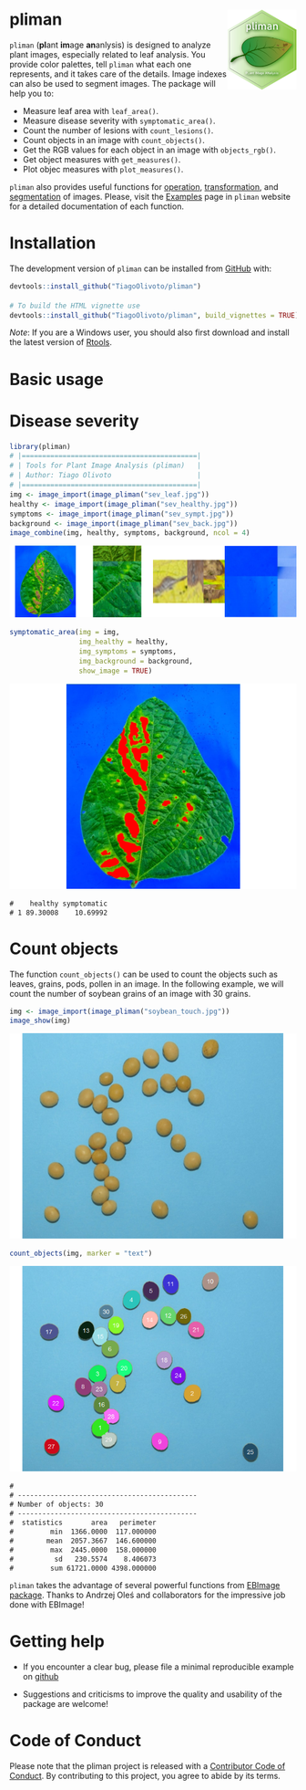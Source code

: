 
<!-- README.md is generated from README.Rmd. Please edit that file -->

# pliman <img src="man/figures/logo_pliman.svg" align="right" height="140/"/>

<!-- badges: start -->
<!-- [![CRAN status](https://www.r-pkg.org/badges/version-ago/metan)](https://CRAN.R-project.org/package=metan) [![Lifecycle: stable](https://img.shields.io/badge/lifecycle-stable-brightgreen.svg)](https://www.tidyverse.org/lifecycle/#stable) ![Downloads](http://cranlogs.r-pkg.org/badges/metan) ![Total Downloads](https://cranlogs.r-pkg.org/badges/grand-total/metan) [<img src="https://zenodo.org/badge/130062661.svg" alt="DOI" width="186"/>](https://zenodo.org/badge/latestdoi/130062661) -->
<!-- badges: end -->

`pliman` (**pl**ant **im**age **an**anlysis) is designed to analyze
plant images, especially related to leaf analysis. You provide color
palettes, tell `pliman` what each one represents, and it takes care of
the details. Image indexes can also be used to segment images. The
package will help you to:

-   Measure leaf area with `leaf_area()`.
-   Measure disease severity with `symptomatic_area()`.
-   Count the number of lesions with `count_lesions()`.
-   Count objects in an image with `count_objects()`.
-   Get the RGB values for each object in an image with `objects_rgb()`.
-   Get object measures with `get_measures()`.
-   Plot objec measures with `plot_measures()`.

`pliman` also provides useful functions for
[operation](https://tiagoolivoto.github.io/pliman/reference/image_combine.html),
[transformation](https://tiagoolivoto.github.io/pliman/reference/utils_transform.html),
and
[segmentation](https://tiagoolivoto.github.io/pliman/reference/image_binary.html)
of images. Please, visit the
[Examples](https://tiagoolivoto.github.io/pliman/index.html) page in
`pliman` website for a detailed documentation of each function.

# Installation

The development version of `pliman` can be installed from
[GitHub](https://github.com/TiagoOlivoto/pliman) with:

``` r
devtools::install_github("TiagoOlivoto/pliman")

# To build the HTML vignette use
devtools::install_github("TiagoOlivoto/pliman", build_vignettes = TRUE)
```

*Note*: If you are a Windows user, you should also first download and
install the latest version of
[Rtools](https://cran.r-project.org/bin/windows/Rtools/).

# Basic usage

# Disease severity

``` r
library(pliman)
# |===========================================|
# | Tools for Plant Image Analysis (pliman)   |
# | Author: Tiago Olivoto                     |
# |===========================================|
img <- image_import(image_pliman("sev_leaf.jpg"))
healthy <- image_import(image_pliman("sev_healthy.jpg"))
symptoms <- image_import(image_pliman("sev_sympt.jpg"))
background <- image_import(image_pliman("sev_back.jpg"))
image_combine(img, healthy, symptoms, background, ncol = 4)
```

![](man/figures/README-unnamed-chunk-3-1.png)<!-- -->

``` r
symptomatic_area(img = img,
                 img_healthy = healthy,
                 img_symptoms = symptoms,
                 img_background = background,
                 show_image = TRUE)
```

![](man/figures/README-unnamed-chunk-4-1.png)<!-- -->

    #    healthy symptomatic
    # 1 89.30008    10.69992

# Count objects

The function `count_objects()` can be used to count the objects such as
leaves, grains, pods, pollen in an image. In the following example, we
will count the number of soybean grains of an image with 30 grains.

``` r
img <- image_import(image_pliman("soybean_touch.jpg"))
image_show(img)
```

![](man/figures/README-unnamed-chunk-5-1.png)<!-- -->

``` r
count_objects(img, marker = "text")
```

![](man/figures/README-unnamed-chunk-5-2.png)<!-- -->

    # 
    # --------------------------------------------
    # Number of objects: 30 
    # --------------------------------------------
    #  statistics       area   perimeter
    #         min  1366.0000  117.000000
    #        mean  2057.3667  146.600000
    #         max  2445.0000  158.000000
    #          sd   230.5574    8.406073
    #         sum 61721.0000 4398.000000

`pliman` takes the advantage of several powerful functions from [EBImage
package](https://bioconductor.org/packages/release/bioc/html/EBImage.html).
Thanks to Andrzej Oleś and collaborators for the impressive job done
with EBImage!

# Getting help

-   If you encounter a clear bug, please file a minimal reproducible
    example on [github](https://github.com/TiagoOlivoto/pliman/issues)

-   Suggestions and criticisms to improve the quality and usability of
    the package are welcome!

# Code of Conduct

Please note that the pliman project is released with a [Contributor Code
of Conduct](https://tiagoolivoto.github.io/pliman/CODE_OF_CONDUCT.html).
By contributing to this project, you agree to abide by its terms.
